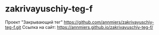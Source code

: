 # zakrivayuschiy-teg-f
Проект "Закрывающий тег"
https://github.com/annmiers/zakrivayuschiy-teg-f.git
Ссылка на сайт: https://annmiers.github.io/zakrivayuschiy-teg-f/
